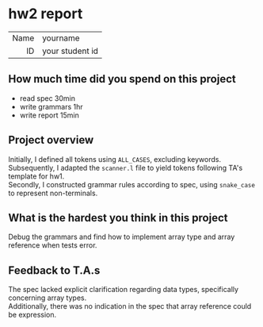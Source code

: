 # hw2 report

|||
|-:|:-|
|Name|yourname|
|ID|your student id|

## How much time did you spend on this project

* read spec 30min
* write grammars 1hr
* write report 15min

## Project overview

Initially, I defined all tokens using `ALL_CASES`, excluding keywords.  
Subsequently, I adapted the `scanner.l` file to yield tokens following TA's template for hw1.  
Secondly, I constructed grammar rules according to spec, using `snake_case` to represent non-terminals.

## What is the hardest you think in this project

Debug the grammars and find how to implement array type and array reference when tests error.

## Feedback to T.A.s

The spec lacked explicit clarification regarding data types, specifically concerning array types.  
Additionally, there was no indication in the spec that array reference could be expression.
